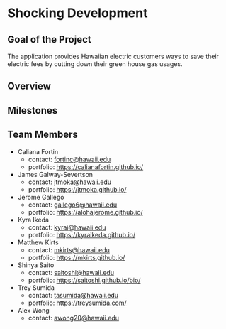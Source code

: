 # Shocking Development 

## Goal of the Project 
The application provides Hawaiian electric customers ways to save their electric fees by cutting down their green house gas usages.

## Overview 

## Milestones 


## Team Members 
* Caliana Fortin 
  * contact: fortinc@hawaii.edu
  * portfolio: https://calianafortin.github.io/
*  James Galway-Severtson
   * contact: jtmoka@hawaii.edu
   * portfolio: https://jtmoka.github.io/
* Jerome Gallego 
  * contact: gallego6@hawaii.edu
  * portfolio: https://alohajerome.github.io/
* Kyra Ikeda 
  * contact: kyrai@hawaii.edu
  * portfolio: https://kyraikeda.github.io/
* Matthew Kirts 
  * contact: mkirts@hawaii.edu
  * portfolio: https://mkirts.github.io/
* Shinya Saito 
  * contact: saitoshi@hawaii.edu
  * portfolio: https://saitoshi.github.io/bio/
* Trey Sumida
  * contact: tasumida@hawaii.edu
  * portfolio: https://treysumida.com/
* Alex Wong 
  * contact: awong20@hawaii.edu
